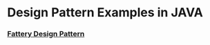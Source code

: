 # Design Pattern Examples in JAVA

### [Fattery Design Pattern](https://github.com/ba-din/design-patterns-java/tree/main/factory-pattern)
